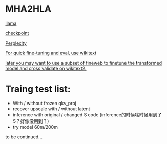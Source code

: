 # MHA2HLA


[llama](https://github.com/huggingface/transformers/tree/main/src/transformers/models/llama)

[checkpoint](https://huggingface.co/AICrossSim/clm-60m)

[Perplexity ](https://gist.github.com/ChengZhang-98/5eaa628d26dc4edb6fd22c3705b218dc)

[For quick fine-tuning and eval, use wikitext](https://huggingface.co/datasets/Salesforce/wikitext)

[later you may want to use a subset of fineweb to finetune the transformed model and cross validate on wikitext2.](https://huggingface.co/datasets/HuggingFaceFW/fineweb)

# Traing test list:
- With / without frozen qkv_proj 
- recover upscale with / without latent
- inference with original / changed S code (inference的时候啥时候用到了S？好像没用到？)
- try model 60m/200m
  
to be continued...

